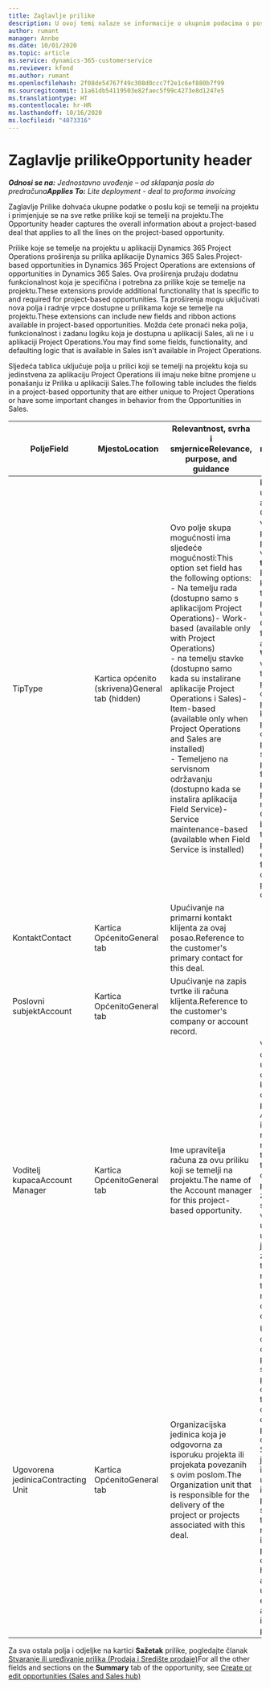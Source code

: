 ```yaml
---
title: Zaglavlje prilike
description: U ovoj temi nalaze se informacije o ukupnim podacima o poslovima koji se temelje na projektu i redcima prilike koji se temelji na projektu.
author: rumant
manager: Annbe
ms.date: 10/01/2020
ms.topic: article
ms.service: dynamics-365-customerservice
ms.reviewer: kfend
ms.author: rumant
ms.openlocfilehash: 2f08de54767f49c308d0ccc7f2e1c6ef880b7f99
ms.sourcegitcommit: 11a61db54119503e82faec5f99c4273e8d1247e5
ms.translationtype: HT
ms.contentlocale: hr-HR
ms.lasthandoff: 10/16/2020
ms.locfileid: "4073316"
---
```

# <a name="opportunity-header"></a><span data-ttu-id="a5334-103">Zaglavlje prilike</span><span class="sxs-lookup"><span data-stu-id="a5334-103">Opportunity header</span></span>

<span data-ttu-id="a5334-104">_**Odnosi se na:** Jednostavno uvođenje – od sklapanja posla do predračuna_</span><span class="sxs-lookup"><span data-stu-id="a5334-104">_**Applies To:** Lite deployment - deal to proforma invoicing_</span></span>

<span data-ttu-id="a5334-105">Zaglavlje Prilike dohvaća ukupne podatke o poslu koji se temelji na projektu i primjenjuje se na sve retke prilike koji se temelji na projektu.</span><span class="sxs-lookup"><span data-stu-id="a5334-105">The Opportunity header captures the overall information about a project-based deal that applies to all the lines on the project-based opportunity.</span></span>

<span data-ttu-id="a5334-106">Prilike koje se temelje na projektu u aplikaciji Dynamics 365 Project Operations proširenja su prilika aplikacije Dynamics 365 Sales.</span><span class="sxs-lookup"><span data-stu-id="a5334-106">Project-based opportunities in Dynamics 365 Project Operations are extensions of opportunities in Dynamics 365 Sales.</span></span> <span data-ttu-id="a5334-107">Ova proširenja pružaju dodatnu funkcionalnost koja je specifična i potrebna za prilike koje se temelje na projektu.</span><span class="sxs-lookup"><span data-stu-id="a5334-107">These extensions provide additional functionality that is specific to and required for project-based opportunities.</span></span> <span data-ttu-id="a5334-108">Ta proširenja mogu uključivati nova polja i radnje vrpce dostupne u prilikama koje se temelje na projektu.</span><span class="sxs-lookup"><span data-stu-id="a5334-108">These extensions can include new fields and ribbon actions available in project-based opportunities.</span></span> <span data-ttu-id="a5334-109">Možda ćete pronaći neka polja, funkcionalnost i zadanu logiku koja je dostupna u aplikaciji Sales, ali ne i u aplikaciji Project Operations.</span><span class="sxs-lookup"><span data-stu-id="a5334-109">You may find some fields, functionality, and defaulting logic that is available in Sales isn't available in Project Operations.</span></span>

<span data-ttu-id="a5334-110">Sljedeća tablica uključuje polja u prilici koji se temelji na projektu koja su jedinstvena za aplikaciju Project Operations ili imaju neke bitne promjene u ponašanju iz Prilika u aplikaciji Sales.</span><span class="sxs-lookup"><span data-stu-id="a5334-110">The following table includes the fields in a project-based opportunity that are either unique to Project Operations or have some important changes in behavior from the Opportunities in Sales.</span></span>

| <span data-ttu-id="a5334-111">**Polje**</span><span class="sxs-lookup"><span data-stu-id="a5334-111">**Field**</span></span> | <span data-ttu-id="a5334-112">**Mjesto**</span><span class="sxs-lookup"><span data-stu-id="a5334-112">**Location**</span></span> | <span data-ttu-id="a5334-113">**Relevantnost, svrha i smjernice**</span><span class="sxs-lookup"><span data-stu-id="a5334-113">**Relevance, purpose, and guidance**</span></span> | <span data-ttu-id="a5334-114">**Utjecaj na niže razine**</span><span class="sxs-lookup"><span data-stu-id="a5334-114">**Downstream impact**</span></span> |
| --- | --- | --- | --- |
| <span data-ttu-id="a5334-115">Tip</span><span class="sxs-lookup"><span data-stu-id="a5334-115">Type</span></span> | <span data-ttu-id="a5334-116">Kartica općenito (skrivena)</span><span class="sxs-lookup"><span data-stu-id="a5334-116">General tab (hidden)</span></span> | <span data-ttu-id="a5334-117">Ovo polje skupa mogućnosti ima sljedeće mogućnosti:</span><span class="sxs-lookup"><span data-stu-id="a5334-117">This option set field has the following options:</span></span></br><span data-ttu-id="a5334-118">- Na temelju rada (dostupno samo s aplikacijom Project Operations)</span><span class="sxs-lookup"><span data-stu-id="a5334-118">- Work-based (available only with Project Operations)</span></span></br><span data-ttu-id="a5334-119">- na temelju stavke (dostupno samo kada su instalirane aplikacije Project Operations i Sales)</span><span class="sxs-lookup"><span data-stu-id="a5334-119">- Item-based (available only when Project Operations and Sales are installed)</span></span></br><span data-ttu-id="a5334-120">- Temeljeno na servisnom održavanju (dostupno kada se instalira aplikacija Field Service)</span><span class="sxs-lookup"><span data-stu-id="a5334-120">- Service maintenance-based (available when Field Service is installed)</span></span> | <span data-ttu-id="a5334-121">Kada upotrebljavate aplikaciju Project Operations, vrijednost ovog polja automatski se postavlja na vrijednost **Na temelju rada** što Priliku klasificira kao priliku koji se temelji na projektu.</span><span class="sxs-lookup"><span data-stu-id="a5334-121">When you use Project Operations, this field value is automatically set to **Work-based** which classifies the Opportunity as project-based.</span></span> <span data-ttu-id="a5334-122">Za ovaj posao potrebna je prilika koji se temelji na projektu, koja će omogućiti sva proširenja specifična za projekt i funkcionalnost u procesu prodaje prema nižim razinama.</span><span class="sxs-lookup"><span data-stu-id="a5334-122">An Opportunity should be project-based to enable all project-specific extensions and functionality in the downstream sales process for this deal.</span></span> |
| <span data-ttu-id="a5334-123">Kontakt</span><span class="sxs-lookup"><span data-stu-id="a5334-123">Contact</span></span> | <span data-ttu-id="a5334-124">Kartica Općenito</span><span class="sxs-lookup"><span data-stu-id="a5334-124">General tab</span></span> | <span data-ttu-id="a5334-125">Upućivanje na primarni kontakt klijenta za ovaj posao.</span><span class="sxs-lookup"><span data-stu-id="a5334-125">Reference to the customer's primary contact for this deal.</span></span> | |
| <span data-ttu-id="a5334-126">Poslovni subjekt</span><span class="sxs-lookup"><span data-stu-id="a5334-126">Account</span></span> | <span data-ttu-id="a5334-127">Kartica Općenito</span><span class="sxs-lookup"><span data-stu-id="a5334-127">General tab</span></span> | <span data-ttu-id="a5334-128">Upućivanje na zapis tvrtke ili računa klijenta.</span><span class="sxs-lookup"><span data-stu-id="a5334-128">Reference to the customer's company or account record.</span></span> | |
| <span data-ttu-id="a5334-129">Voditelj kupaca</span><span class="sxs-lookup"><span data-stu-id="a5334-129">Account Manager</span></span> | <span data-ttu-id="a5334-130">Kartica Općenito</span><span class="sxs-lookup"><span data-stu-id="a5334-130">General tab</span></span> | <span data-ttu-id="a5334-131">Ime upravitelja računa za ovu priliku koji se temelji na projektu.</span><span class="sxs-lookup"><span data-stu-id="a5334-131">The name of the Account manager for this project-based opportunity.</span></span> | <span data-ttu-id="a5334-132">Voditelj računa odgovoran je za upravljanje odnosom s klijentom kroz dovršetak ovog projekta.</span><span class="sxs-lookup"><span data-stu-id="a5334-132">The Account manager is responsible for managing the relationship with the customer through the completion of this project.</span></span> <span data-ttu-id="a5334-133">Na temelju zapisa resursa koji se može rezervirati vezanog za upravitelja računa, ugovorna je jedinica zadana.</span><span class="sxs-lookup"><span data-stu-id="a5334-133">Based on the bookable resource record tied to the Account manager, the contracting unit is defaulted.</span></span> |
| <span data-ttu-id="a5334-134">Ugovorena jedinica</span><span class="sxs-lookup"><span data-stu-id="a5334-134">Contracting Unit</span></span> | <span data-ttu-id="a5334-135">Kartica Općenito</span><span class="sxs-lookup"><span data-stu-id="a5334-135">General tab</span></span> | <span data-ttu-id="a5334-136">Organizacijska jedinica koja je odgovorna za isporuku projekta ili projekata povezanih s ovim poslom.</span><span class="sxs-lookup"><span data-stu-id="a5334-136">The Organization unit that is responsible for the delivery of the project or projects associated with this deal.</span></span> | <span data-ttu-id="a5334-137">Ugovorna jedinica odjel je tvrtke koji će dovršiti projekt(e) nakon sklapanja posla.</span><span class="sxs-lookup"><span data-stu-id="a5334-137">The contracting unit is the division of the company that will complete the project(s) after the deal is closed.</span></span> <span data-ttu-id="a5334-138">Svaka ugovorna jedinica ima valutu i ta se valuta upotrebljava za izvješćivanje o procijenjenim i stvarnim troškovima nastalim tijekom izvršenja projekta.</span><span class="sxs-lookup"><span data-stu-id="a5334-138">Every contracting unit has a currency, and this currency is used to report estimated and actual costs incurred during the project.</span></span> |

<span data-ttu-id="a5334-139">Za sva ostala polja i odjeljke na kartici **Sažetak** prilike, pogledajte članak [Stvaranje ili uređivanje prilika (Prodaja i Središte prodaje)](https://docs.microsoft.com/dynamics365/sales-enterprise/create-edit-opportunity-sales)</span><span class="sxs-lookup"><span data-stu-id="a5334-139">For all the other fields and sections on the **Summary** tab of the opportunity, see [Create or edit opportunities (Sales and Sales hub)](https://docs.microsoft.com/dynamics365/sales-enterprise/create-edit-opportunity-sales)</span></span>

